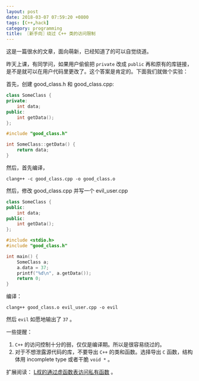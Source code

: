 ```yaml
---
layout: post
date: 2018-03-07 07:59:20 +0800
tags: [C++,hack]
category: programming
title: 〖新手向〗绕过 C++ 类的访问限制
---
```


这是一篇很水的文章，面向萌新，已经知道了的可以自觉绕道。

昨天上课，有同学问，如果用户偷偷把 `private` 改成 `public` 再和原有的库链接，是不是就可以在用户代码里更改了。这个答案是肯定的。下面我们就做个实验：

首先，创建 good_class.h 和 good_class.cpp:

```c++
class SomeClass {
private:
    int data;
public:
    int getData();
};
```

```c++
#include "good_class.h"

int SomeClass::getData() {
    return data;
}
```

然后，首先编译，

```shell
clang++ -c good_class.cpp -o good_class.o
```

然后，修改 good_class.cpp 并写一个 evil_user.cpp

```c++
class SomeClass {
public:
    int data;
public:
    int getData();
};
```

```c++
#include <stdio.h>
#include "good_class.h"

int main() {
    SomeClass a;
    a.data = 37;
    printf("%d\n", a.getData());
    return 0;
}
```

编译：

```shell
clang++ good_class.o evil_user.cpp -o evil
```

然后 `evil` 如愿地输出了 `37` 。

一些提醒：

1. `C++` 的访问控制十分的弱，仅仅是编译期。所以是很容易绕过的。
2. 对于不想泄露源代码的库，不要导出 `C++` 的类和函数。选择导出 `C` 函数，结构体用 incomplete type 或者干脆 `void *` 。

扩展阅读： [L叔的通过虚函数表访问私有函数](https://liam0205.me/2018/01/23/crack-private-member-function-by-vtable/) 。